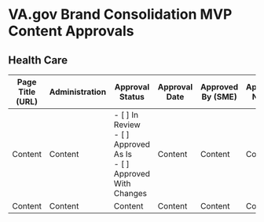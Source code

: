 # VA.gov Brand Consolidation MVP Content Approvals

## Health Care

| Page Title (URL) | Administration | Approval Status | Approval Date | Approved By (SME) | Approval Notes | Corresponding Zenhub Issue for Tracking |
| --- | --- | --- | --- | --- | --- | --- |  
| Content | Content | - [ ] In Review <br> - [ ] Approved As Is <br> - [ ] Approved With Changes | Content | Content | Content | Content |
| Content | Content | Content | Content | Content | Content | Content |

